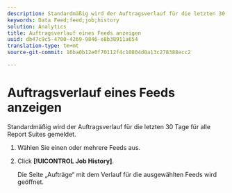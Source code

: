 ```yaml
---
description: Standardmäßig wird der Auftragsverlauf für die letzten 30 Tage für alle Report Suites gemeldet.
keywords: Data Feed;feed;job;history
solution: Analytics
title: Auftragsverlauf eines Feeds anzeigen
uuid: db47c9c5-4700-4269-9846-e8b38911a654
translation-type: tm+mt
source-git-commit: 16ba0b12e0f70112f4c10804d0a13c278388ecc2

---
```



# Auftragsverlauf eines Feeds anzeigen

Standardmäßig wird der Auftragsverlauf für die letzten 30 Tage für alle Report Suites gemeldet.

1. Wählen Sie einen oder mehrere Feeds aus.
1. Click **[!UICONTROL Job History]**.

   Die Seite „Aufträge“ mit dem Verlauf für die ausgewählten Feeds wird geöffnet.
